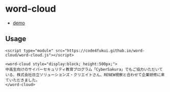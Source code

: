 # word-cloud

- [demo](https://code4fukui.github.io/word-cloud/)

## Usage

```
<script type="module" src="https://code4fukui.github.io/word-cloud/word-cloud.js"></script>

<word-cloud style="display:block; height:500px;">
中高生向けのサイバーセキュリティ教育プログラム「CyberSakura」でもご協力いただいている、株式会社日立ソリューションズ・クリエイトさん、RENEW視察と合わせて企業研修に来ていただきました。
</word-cloud>
```
